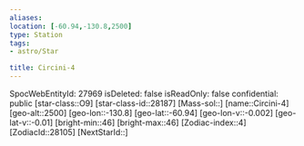 ```yaml
---
aliases: 
location: [-60.94,-130.8,2500]
type: Station
tags:
- astro/Star

title: Circini-4
---
```

SpocWebEntityId: 27969
isDeleted: false
isReadOnly: false
confidential: public
[star-class::O9]
[star-class-id::28187]
[Mass-sol::]
[name::Circini-4]
[geo-alt::2500]
[geo-lon::-130.8]
[geo-lat::-60.94]
[geo-lon-v::-0.002]
[geo-lat-v::-0.01]
[bright-min::46]
[bright-max::46]
[Zodiac-index::4]
[ZodiacId::28105]
[NextStarId::]



